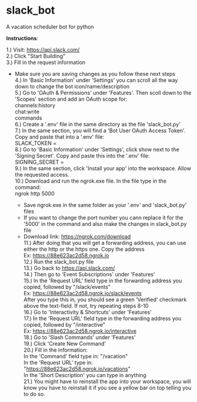 # slack_bot
A vacation scheduler bot for python


**Instructions**:

1.) Visit: https://api.slack.com/   
2.) Click "Start Building"  
3.) Fill in the request information  
* Make sure you are saving changes as you follow these next steps  
4.) In 'Basic Information' under 'Settings' you can scroll all the way down to change the bot icon/name/description  
5.) Go to 'OAuth & Permissions' under 'Features'. Then scoll down to the 'Scopes' section and add an OAuth scope for:  
	channels:history   
	chat:write   
	commands   
6.) Create a '.env' file in the same directory as the file 'slack_bot.py'   
7.) In the same section, you will find a 'Bot User OAuth Access Token'. Copy and paste that into a '.env' file:   
	SLACK_TOKEN = <your token>   
8.) Go to 'Basic Information' under 'Settings', click show next to the 'Signing Secret'. Copy and paste this into the '.env' file:   
	SIGNING_SECRET = <your signing secret>   
9.) In the same section, click 'Install your app' into the workspace. Allow the requested access.   
10.) Download and run the ngrok.exe file. In the file type in the command:   
	ngrok http 5000   
	* Save ngrok.exe in the same folder as your '.env' and 'slack_bot.py' files   
	* If you want to change the port number you cann replace it for the '5000' in the command and also make the changes in slack_bot.py file   
	* Download link: https://ngrok.com/download   
11.) After doing that you will get a forwarding address, you can use either the http or the https one. Copy the address   
	Ex: https://88e623ac2d58.ngrok.io   
12.) Run the slack_bot.py file   
13.) Go back to https://api.slack.com/   
14.) Then go to 'Event Subscriptions' under 'Features'   
15.) In the 'Request URL' field type in the forwarding address you copied, followed by "/slack/events"   
	Ex: https://88e623ac2d58.ngrok.io/slack/events   
	After you type this in, you should see a green 'Verified' checkmark above the text-field. If not, try repeating steps 8-10   
16.) Go to 'Interactivity & Shortcuts' under 'Features'   
17.) In the 'Request URL' field type in the forwarding address you copied, followed by "/interactive"   
	Ex: https://88e623ac2d58.ngrok.io/interactive   
18.) Go to 'Slash Commands' under 'Features'   
19.) Click 'Create New Command'   
20.) Fill in the information:   
	In the 'Command' field type in: "/vacation"   
	In the 'Request URL' type in: "https://88e623ac2d58.ngrok.io/vacations"   
	In the 'Short Description' you can type in anything   
21.) You might have to reinstall the app into your workspace, you will know you have to reinstall it if you see a yellow bar on top telling you to do so.   
